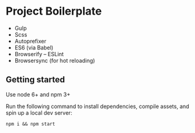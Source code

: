 # Project Boilerplate

- Gulp
- Scss
- Autoprefixer
- ES6 (via Babel)
- Browserify
– ESLint
- Browsersync (for hot reloading)


## Getting started

Use node 6+ and npm 3+

Run the following command to install dependencies, compile assets, and spin up a local dev server:
```
npm i && npm start
```
